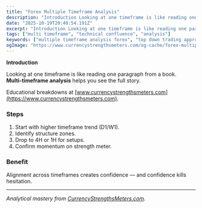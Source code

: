 ```yaml
---
title: "Forex Multiple Timeframe Analysis"
description: "Introduction Looking at one timeframe is like reading one paragraph from a book..."
date: "2025-10-19T20:40:54.191Z"
excerpt: "Introduction Looking at one timeframe is like reading one paragraph from a book. Multi-timeframe analysis helps you see the full story. Educational breakdowns at [www.currencystrengthsmeters.com](https://www.currencystrengthsmeters.com). Steps 1. Start with higher timeframe trend (D1/W1). 2. Identify structure zones. 3. Drop to 4H or 1H for setups. 4. Confirm momentum on strength..."
tags: ["multi timeframe", "technical confluence", "analysis"]
keywords: ["multiple timeframe analysis forex", "top down trading approach", "timeframe confluence strategy", "forex chart alignment", "strength meter confirmation"]
ogImage: "https://www.currencystrengthsmeters.com/og-cache/forex-multiple-timeframe-analysis.jpg"
---
```

**Introduction**

Looking at one timeframe is like reading one paragraph from a book.  
**Multi-timeframe analysis** helps you see the full story.

Educational breakdowns at [www.currencystrengthsmeters.com](https://www.currencystrengthsmeters.com).

### Steps

1. Start with higher timeframe trend (D1/W1).  
2. Identify structure zones.  
3. Drop to 4H or 1H for setups.  
4. Confirm momentum on strength meter.

### Benefit

Alignment across timeframes creates confidence — and confidence kills hesitation.

---

*Analytical mastery from [CurrencyStrengthsMeters.com](https://www.currencystrengthsmeters.com).*
